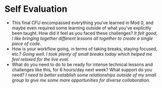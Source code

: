 # Self Evaluation

- This final CFU encompassed everything you've learned in Mod 0, and maybe even required some learning outside of what you've explicitly been taught. How did it feel as you faced these challenges? *It felt good, I like bringing together different lessons all together to create a single piece of code.*
- How is your workflow going, in terms of taking breaks, staying focused, etc.? *Going well.  I took plenty of small breaks today which helped me feel relaxed for the live eval.*
- What do you need to do to be ready for intense technical lessons and challenges like this, for 6 hours/day next week? What support do you need? *I need to better establish some relationships outside of my small group to give me some more opportunities for diverse collaboration.*
